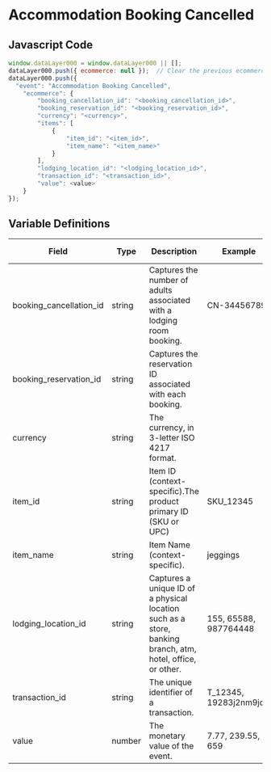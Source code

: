 # Accommodation Booking Cancelled

### 

## Javascript Code
```js
window.dataLayer000 = window.dataLayer000 || [];
dataLayer000.push({ ecommerce: null });  // Clear the previous ecommerce object.
dataLayer000.push({
  "event": "Accommodation Booking Cancelled",
    "ecommerce": {
        "booking_cancellation_id": "<booking_cancellation_id>",
        "booking_reservation_id": "<booking_reservation_id>",
        "currency": "<currency>",
        "items": [
            {
                "item_id": "<item_id>",
                "item_name": "<item_name>"
            }
        ],
        "lodging_location_id": "<lodging_location_id>",
        "transaction_id": "<transaction_id>",
        "value": <value>
    }
});
```

## Variable Definitions

|Field|Type|Description|Example|Pattern|Min Length|Max Length|Minimum|Maximum|Multiple Of|
| --- | --- | --- | --- | --- | --- | --- | --- | --- | --- |
|booking_cancellation_id|string|Captures the number of adults associated with a lodging room booking.|CN-34456789|||||||
|booking_reservation_id|string|Captures the reservation ID associated with each booking.||^[a-zA-Z0-9]{6,20}$|6|20||||
|currency|string|The currency, in 3-letter ISO 4217 format.||||||||
|item_id|string|Item ID \(context-specific\).The product primary ID \(SKU or UPC\) |SKU\_12345|||||||
|item_name|string|Item Name \(context-specific\).|jeggings|||||||
|lodging_location_id|string|Captures a unique ID of a physical location such as a store, banking branch, atm, hotel, office, or other.|155, 65588, 987764448|||||||
|transaction_id|string|The unique identifier of a transaction.|T\_12345, 19283j2nm9jdjs|^[a-zA-Z0-9]{6,20}$|6|20||||
|value|number|The monetary value of the event.	|7.77, 239.55, 659|||||||




